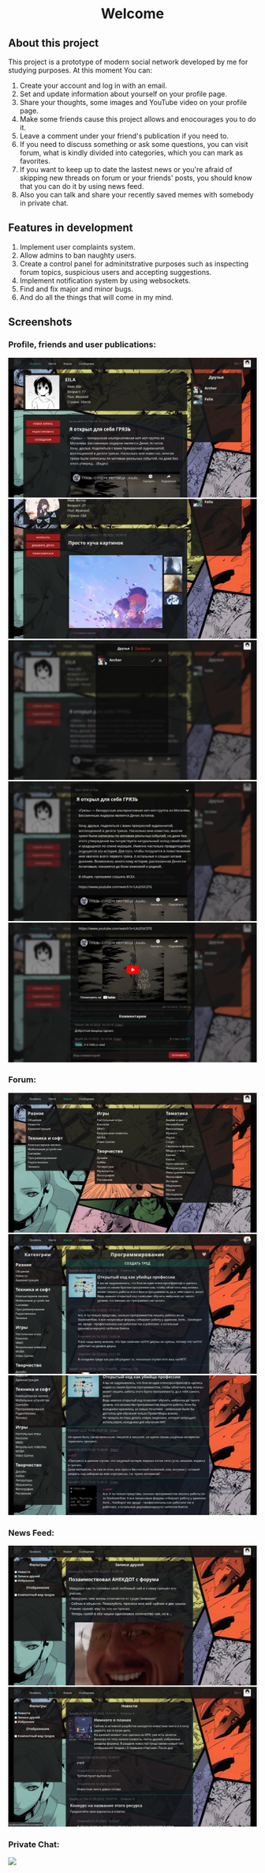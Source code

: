 <h1 align="center">Welcome</h1>

## About this project

This project is a prototype of modern social network developed by me for studying purposes. At this moment You can:

1. Create your account and log in with an email.
2. Set and update information about yourself on your profile page.
3. Share your thoughts, some images and YouTube video on your profile page.
4. Make some friends cause this project allows and enocourages you to do it.
5. Leave a comment under your friend's publication if you need to.
6. If you need to discuss something or ask some questions, you can visit forum, what is kindly divided into categories, which you can mark as favorites.
7. If you want to keep up to date the lastest news or you're afraid of skipping new threads on forum or your friends' posts, you should know that you can do it by using news feed.
8. Also you can talk and share your recently saved memes with somebody in private chat.

## Features in development

1. Implement user complaints system.
2. Allow admins to ban naughty users.
3. Create a control panel for adminitstrative purposes such as inspecting forum topics, suspicious users and accepting suggestions.
4. Implement notification system by using websockets.
5. Find and fix major and minor bugs.
6. And do all the things that will come in my mind.

## Screenshots

### Profile, friends and user publications:
<img src="https://github.com/lollylight/laravel-fgst/blob/master/readme_screens/Profile.png">
<img src="https://github.com/lollylight/laravel-fgst/blob/master/readme_screens/profile_5.png">
<img src="https://github.com/lollylight/laravel-fgst/blob/master/readme_screens/profile_4.png">
<img src="https://github.com/lollylight/laravel-fgst/blob/master/readme_screens/profile_2.png">
<img src="https://github.com/lollylight/laravel-fgst/blob/master/readme_screens/profile_3.png">

### Forum:
<img src="https://github.com/lollylight/laravel-fgst/blob/master/readme_screens/forum_1.png">
<img src="https://github.com/lollylight/laravel-fgst/blob/master/readme_screens/forum_2.png">
<img src="https://github.com/lollylight/laravel-fgst/blob/master/readme_screens/forum_3.png">

### News Feed:
<img src="https://github.com/lollylight/laravel-fgst/blob/master/readme_screens/feed_1.png">
<img src="https://github.com/lollylight/laravel-fgst/blob/master/readme_screens/feed_2.png">

### Private Chat:
<img src="https://github.com/lollylight/laravel-fgst/blob/master/readme_screens/messages_1.png">
